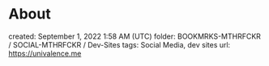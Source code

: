 # About

created: September 1, 2022 1:58 AM (UTC)
folder: BOOKMRKS-MTHRFCKR / SOCIAL-MTHRFCKR / Dev-Sites
tags: Social Media, dev sites
url: https://univalence.me
